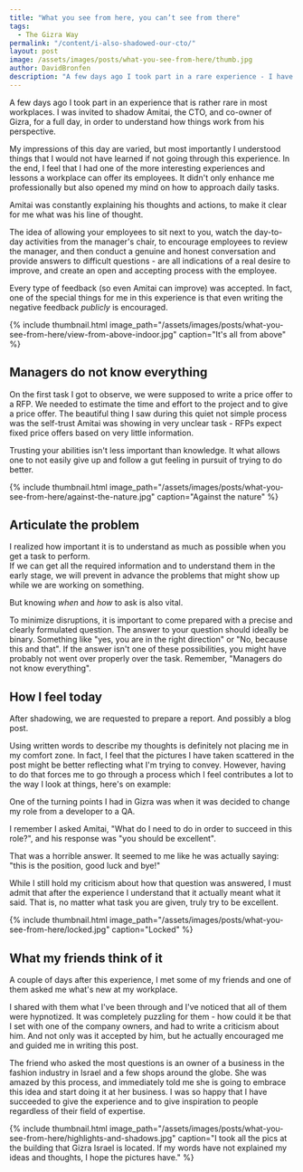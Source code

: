 ```yaml
---
title: "What you see from here, you can’t see from there"
tags:
  - The Gizra Way  
permalink: "/content/i-also-shadowed-our-cto/"  
layout: post  
image: /assets/images/posts/what-you-see-from-here/thumb.jpg    
author: DavidBronfen  
description: "A few days ago I took part in a rare experience - I have shadowed my boss."
---
```


A few days ago I took part in an experience that is rather rare in most workplaces. I was invited to shadow Amitai, the CTO, and co-owner of Gizra, for a full day, in order to understand how things work from his perspective.

My impressions of this day are varied, but most importantly I understood things that I would not have learned if not going through this experience. In the end, I feel that I had one of the more interesting experiences and lessons a workplace can offer its employees. It didn't only enhance me professionally but also opened my mind on how to approach daily tasks.

Amitai was constantly explaining his thoughts and actions, to make it clear for me what was his line of thought.

The idea of allowing your employees to sit next to you, watch the day-to-day activities from the manager's chair, to encourage employees to review the manager, and then conduct a genuine and honest conversation and provide answers to difficult questions - are all indications of a real desire to improve, and create an open and accepting process with the employee.

Every type of feedback (so even Amitai can improve) was accepted. In fact, one of the special things for me in this experience is that even writing the negative feedback _publicly_ is encouraged.

{% include thumbnail.html  image_path="/assets/images/posts/what-you-see-from-here/view-from-above-indoor.jpg" caption="It's all from above" %}

## Managers do not know everything

On the first task I got to observe, we were supposed to write a price offer to a RFP. We needed to estimate the time and effort to the project and to give a price offer. The beautiful thing I saw during this quiet not simple process was the self-trust Amitai was showing in very unclear task - RFPs expect fixed price offers based on very little information.

Trusting your abilities isn't less important than knowledge. It what allows one to not easily give up and follow a gut feeling in pursuit of trying to do better.

{% include thumbnail.html  image_path="/assets/images/posts/what-you-see-from-here/against-the-nature.jpg" caption="Against the nature" %}

## Articulate the problem

I realized how important it is to understand as much as possible when you get a task to perform.  
If we can get all the required information and to understand them in the early stage, we will prevent in advance the problems that might show up while we are working on something.

But knowing _when_ and _how_ to ask is also vital.

To minimize disruptions, it is important to come prepared with a precise and clearly formulated question. The answer to your question should ideally be binary. Something like "yes, you are in the right direction" or "No, because this and that". If the answer isn't one of these possibilities, you might have probably not went over properly over the task. Remember, "Managers do not know everything".

## How I feel today

After shadowing, we are requested to prepare a report. And possibly a blog post.

Using written words to describe my thoughts is definitely not placing me in my comfort zone. In fact, I feel that the pictures I have taken scattered in the post might be better reflecting what I'm trying to convey. However, having to do that forces me to go through a process which I feel contributes a lot to the way I look at things, here's on example:

One of the turning points I had in Gizra was when it was decided to change my role from a developer to a QA.

I remember I asked Amitai, "What do I need to do in order to succeed in this role?", and his response was "you should be excellent".

That was a horrible answer. It seemed to me like he was actually saying: "this is the position, good luck and bye!"

While I still hold my criticism about how that question was answered, I must admit that after the experience I understand that it actually meant what it said. That is, no matter what task you are given, truly try to be excellent.

{% include thumbnail.html image_path="/assets/images/posts/what-you-see-from-here/locked.jpg" caption="Locked" %}


## What my friends think of it

A couple of days after this experience, I met some of my friends and one of them asked me what's new at my workplace.

I shared with them what I've been through and I've noticed that all of them were hypnotized. It was completely puzzling for them - how could it be that I set with one of the company owners, and had to write a criticism about him. And not only was it accepted by him, but he actually encouraged me and guided me in writing this post.

The friend who asked the most questions is an owner of a business in the fashion industry in Israel and a few shops around the globe. She was amazed by this process, and immediately told me she is going to embrace this idea and start doing it at her business. I was so happy that I have succeeded to give the experience and to give inspiration to people regardless of their field of expertise.

{% include thumbnail.html image_path="/assets/images/posts/what-you-see-from-here/highlights-and-shadows.jpg"
caption="I took all the pics at the building that Gizra Israel is located. If my words have not explained my ideas and thoughts, I hope the pictures have."
%}
